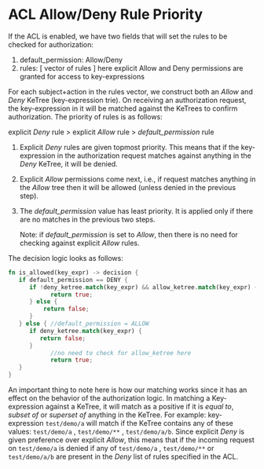 # ACL Allow/Deny Rule Priority

If the ACL is enabled, we have two fields that will set the rules to be checked for authorization:

1. default_permission: Allow/Deny 
2. rules: [ vector of rules ] here explicit Allow and Deny permissions are granted for access to key-expressions

For each subject+action in the rules vector, we construct both an *Allow* and *Deny* KeTree (key-expression trie). On receiving an authorization request, the key-expression in it will be matched against the KeTrees to confirm authorization. The priority of rules is as follows: 

explicit *Deny* rule > explicit *Allow* rule > *default_permission* rule

1. Explicit *Deny* rules are given topmost priority. This means that if the key-expression in the  authorization request matches against anything in the *Deny* KeTree, it will be denied. 
2. Explicit *Allow* permissions come next, i.e., if request matches anything in the *Allow* tree then it will be allowed (unless denied in the previous step).
3. The *default_permission* value has least priority. It is applied only if there are no matches in the previous two steps.
    
    Note: if *default_permission* is set to *Allow*, then there is no need for checking against explicit *Allow* rules.
    

The decision logic looks as follows:

```rust
fn is_allowed(key_expr) -> decision {
   if default_permission == DENY {
      if !deny_ketree.match(key_expr) && allow_ketree.match(key_expr) {
            return true;
      } else {
          return false;
      }
   } else { //default_permission = ALLOW
      if deny_ketree.match(key_expr) {
         return false;
      } 
			//no need to check for allow_ketree here
			return true; 
   }
}
```

An important thing to note here is how our matching works since it has an effect on the behavior of the authorization logic. In matching a Key-expression against a KeTree, it will match as a positive if it is *equal to*, *subset of* or *superset of* anything in the KeTree. For example: key-expression `test/demo/a` will match if the KeTree contains any of these values: `test/demo/a` , `test/demo/**` , `test/demo/a/b`. Since explicit *Deny* is given preference over explicit *Allow*, this means that if the incoming request on `test/demo/a` is denied if any of  `test/demo/a` , `test/demo/**` or `test/demo/a/b` are present in the *Deny* list of rules specified in the ACL.